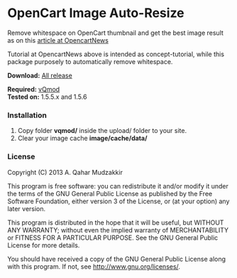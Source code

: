 # OpenCart Image Auto-Resize #

Remove whitespace on OpenCart thumbnail and get the best image result as on this [article at OpencartNews](http://www.opencartnews.com/tutorials/auto-type-opencart-image-resize/)

Tutorial at OpencartNews above is intended as concept-tutorial, while this package purposely to automatically remove whitespace.

**Download:** [All release](https://github.com/qahar/oc-image-auto-resize/releases)

**Required:** [vQmod](https://code.google.com/p/vqmod/downloads/list) <br/>
**Tested on:** 1.5.5.x and 1.5.6

### Installation ###
1. Copy folder **vqmod/** inside the upload/ folder to your site.
2. Clear your image cache **image/cache/data/**


### License ###

Copyright (C) 2013  A. Qahar Mudzakkir

This program is free software: you can redistribute it and/or modify
it under the terms of the GNU General Public License as published by
the Free Software Foundation, either version 3 of the License, or
(at your option) any later version.

This program is distributed in the hope that it will be useful,
but WITHOUT ANY WARRANTY; without even the implied warranty of
MERCHANTABILITY or FITNESS FOR A PARTICULAR PURPOSE.  See the
GNU General Public License for more details.

You should have received a copy of the GNU General Public License
along with this program.  If not, see <http://www.gnu.org/licenses/>.